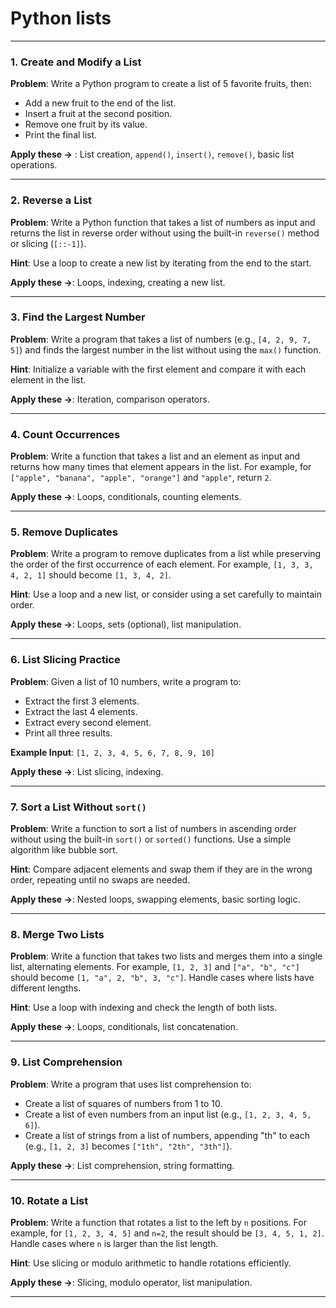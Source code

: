 # Python lists

---

### 1. **Create and Modify a List**
**Problem**: Write a Python program to create a list of 5 favorite fruits, then:
- Add a new fruit to the end of the list.
- Insert a fruit at the second position.
- Remove one fruit by its value.
- Print the final list.

**Apply these ->** : List creation, `append()`, `insert()`, `remove()`, basic list operations.

---

### 2. **Reverse a List**
**Problem**: Write a Python function that takes a list of numbers as input and returns the list in reverse order without using the built-in `reverse()` method or slicing (`[::-1]`).

**Hint**: Use a loop to create a new list by iterating from the end to the start.

**Apply these ->**: Loops, indexing, creating a new list.

---

### 3. **Find the Largest Number**
**Problem**: Write a program that takes a list of numbers (e.g., `[4, 2, 9, 7, 5]`) and finds the largest number in the list without using the `max()` function.

**Hint**: Initialize a variable with the first element and compare it with each element in the list.

**Apply these ->**: Iteration, comparison operators.

---

### 4. **Count Occurrences**
**Problem**: Write a function that takes a list and an element as input and returns how many times that element appears in the list. For example, for `["apple", "banana", "apple", "orange"]` and `"apple"`, return `2`.

**Apply these ->**: Loops, conditionals, counting elements.

---

### 5. **Remove Duplicates**
**Problem**: Write a program to remove duplicates from a list while preserving the order of the first occurrence of each element. For example, `[1, 3, 3, 4, 2, 1]` should become `[1, 3, 4, 2]`.

**Hint**: Use a loop and a new list, or consider using a set carefully to maintain order.

**Apply these ->**: Loops, sets (optional), list manipulation.

---

### 6. **List Slicing Practice**
**Problem**: Given a list of 10 numbers, write a program to:
- Extract the first 3 elements.
- Extract the last 4 elements.
- Extract every second element.
- Print all three results.

**Example Input**: `[1, 2, 3, 4, 5, 6, 7, 8, 9, 10]`

**Apply these ->**: List slicing, indexing.

---

### 7. **Sort a List Without `sort()`**
**Problem**: Write a function to sort a list of numbers in ascending order without using the built-in `sort()` or `sorted()` functions. Use a simple algorithm like bubble sort.

**Hint**: Compare adjacent elements and swap them if they are in the wrong order, repeating until no swaps are needed.

**Apply these ->**: Nested loops, swapping elements, basic sorting logic.

---

### 8. **Merge Two Lists**
**Problem**: Write a function that takes two lists and merges them into a single list, alternating elements. For example, `[1, 2, 3]` and `["a", "b", "c"]` should become `[1, "a", 2, "b", 3, "c"]`. Handle cases where lists have different lengths.

**Hint**: Use a loop with indexing and check the length of both lists.

**Apply these ->**: Loops, conditionals, list concatenation.

---

### 9. **List Comprehension**
**Problem**: Write a program that uses list comprehension to:
- Create a list of squares of numbers from 1 to 10.
- Create a list of even numbers from an input list (e.g., `[1, 2, 3, 4, 5, 6]`).
- Create a list of strings from a list of numbers, appending "th" to each (e.g., `[1, 2, 3]` becomes `["1th", "2th", "3th"]`).

**Apply these ->**: List comprehension, string formatting.

---

### 10. **Rotate a List**
**Problem**: Write a function that rotates a list to the left by `n` positions. For example, for `[1, 2, 3, 4, 5]` and `n=2`, the result should be `[3, 4, 5, 1, 2]`. Handle cases where `n` is larger than the list length.

**Hint**: Use slicing or modulo arithmetic to handle rotations efficiently.

**Apply these ->**: Slicing, modulo operator, list manipulation.

---


